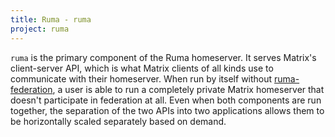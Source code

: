 ```yaml
---
title: Ruma - ruma
project: ruma
---
```


`ruma` is the primary component of the Ruma homeserver.
It serves Matrix's client-server API, which is what Matrix clients of all kinds use to communicate with their homeserver.
When run by itself without [ruma-federation](/projects/ruma-federation/), a user is able to run a completely private Matrix homeserver that doesn't participate in federation at all.
Even when both components are run together, the separation of the two APIs into two applications allows them to be horizontally scaled separately based on demand.
